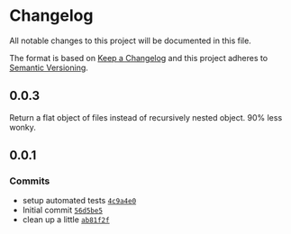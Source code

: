 # Changelog

All notable changes to this project will be documented in this file.

The format is based on [Keep a Changelog](https://keepachangelog.com/en/1.0.0/)
and this project adheres to [Semantic Versioning](https://semver.org/spec/v2.0.0.html).

## 0.0.3

Return a flat object of files instead of recursively nested object. 90% less wonky.

## 0.0.1

### Commits

- setup automated tests [`4c9a4e0`](https://github.com/substrate-system/drag-drop/commit/4c9a4e0ddcab75ea124ac44edc0b8ec54b3ba104)
- Initial commit [`56d5be5`](https://github.com/substrate-system/drag-drop/commit/56d5be5c4b5fcbe4581d1b604ab4b4906174fe6d)
- clean up a little [`ab81f2f`](https://github.com/substrate-system/drag-drop/commit/ab81f2f67a7782349a6ff3d04ee561441592d05f)
